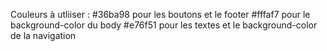 Couleurs à utliiser : 
#36ba98 pour les boutons et le footer
#fffaf7 pour le background-color du body
#e76f51 pour les textes et le background-color de la navigation